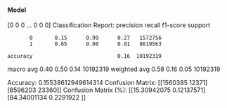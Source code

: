 #### Model
[0 0 0 ... 0 0 0]
Classification Report:
              precision    recall  f1-score   support

           0       0.15      0.99      0.27   1572756
           1       0.65      0.00      0.01   8619563

    accuracy                           0.16  10192319
   macro avg       0.40      0.50      0.14  10192319
weighted avg       0.58      0.16      0.05  10192319

Accuracy: 0.15538612949614314
Confusion Matrix:
[[1560385   12371]
 [8596203   23360]]
Confusion Matrix (%):
[[15.30942075  0.12137571]
 [84.34001134  0.2291922 ]]
